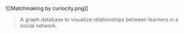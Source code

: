 ![[Matchmaking by curiocity.png]]

> A graph database to visualize relationships between learners in a social network.

